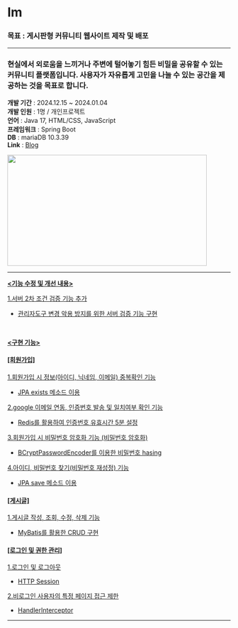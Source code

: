 # Im

### 목표 : 게시판형 커뮤니티 웹사이트 제작 및 배포     

---
### 현실에서 외로움을 느끼거나 주변에 털어놓기 힘든 비밀을 공유할 수 있는 커뮤니티 플랫폼입니다. 사용자가 자유롭게 고민을 나눌 수 있는 공간을 제공하는 것을 목표로 합니다.      
****개발 기간**** : 2024.12.15 ~ 2024.01.04      
****개발 인원**** : 1명 / 개인프로젝트    
****언어**** : Java 17, HTML/CSS, JavaScript     
****프레임워크**** : Spring Boot      
****DB**** : mariaDB 10.3.39    
****Link**** : <a href="https://yooninkwon.tistory.com/category/%EA%B0%9C%EC%9D%B8%ED%94%84%EB%A1%9C%EC%A0%9D%ED%8A%B8/I%27m"/>Blog

<img src="https://github.com/user-attachments/assets/974992f5-926b-4eb2-b218-0593d119a752" width="450" height="250">

---

**<기능 수정 및 개선 내용>**    

1.서버 2차 조건 검증 기능 추가
+ 관리자도구 변경 악용 방지를 위한 서버 검증 기능 구현

</br>

**<구현 기능>**

#### [회원가입]

1.회원가입 시 정보(아이디, 닉네임, 이메일) 중복확인 기능
+ JPA exists 메소드 이용

2.google 이메일 연동, 인증번호 발송 및 일치여부 확인 기능
+ Redis를 활용하여 인증번호 유효시간 5분 설정
  
3.회원가입 시 비밀번호 암호화 기능 (비밀번호 암호화)   
+ BCryptPasswordEncoder를 이용한 비밀번호 hasing
  
4.아이디, 비밀번호 찾기(비밀번호 재성정) 기능
+ JPA save 메소드 이용
   
#### [게시글]  

1.게시글 작성, 조회, 수정, 삭제 기능
+ MyBatis를 활용한 CRUD 구현
     
#### [로그인 및 권한 관리]    

1.로그인 및 로그아웃
+ HTTP Session

2.비로그인 사용자의 특정 페이지 접근 제한
+ HandlerInterceptor

 


---


 

 

